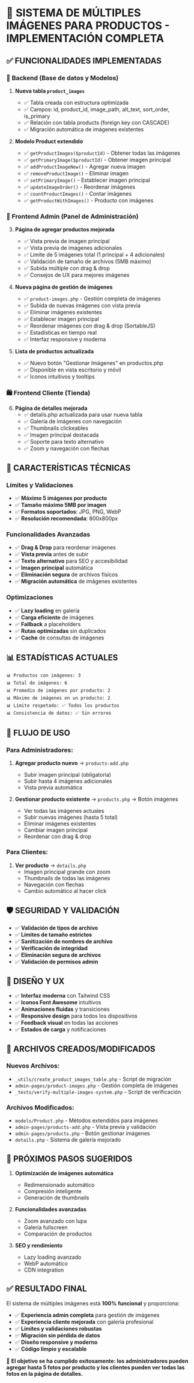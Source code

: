 # 📸 SISTEMA DE MÚLTIPLES IMÁGENES PARA PRODUCTOS - IMPLEMENTACIÓN COMPLETA

## ✅ FUNCIONALIDADES IMPLEMENTADAS

### 🔧 **Backend (Base de datos y Modelos)**

1. **Nueva tabla `product_images`**
   - ✅ Tabla creada con estructura optimizada
   - ✅ Campos: id, product_id, image_path, alt_text, sort_order, is_primary
   - ✅ Relación con tabla products (foreign key con CASCADE)
   - ✅ Migración automática de imágenes existentes

2. **Modelo Product extendido**
   - ✅ `getProductImages($productId)` - Obtener todas las imágenes
   - ✅ `getPrimaryImage($productId)` - Obtener imagen principal
   - ✅ `addProductImageNew()` - Agregar nueva imagen
   - ✅ `removeProductImage()` - Eliminar imagen
   - ✅ `setPrimaryImage()` - Establecer imagen principal
   - ✅ `updateImageOrder()` - Reordenar imágenes
   - ✅ `countProductImages()` - Contar imágenes
   - ✅ `getProductWithImages()` - Producto con imágenes

### 🎨 **Frontend Admin (Panel de Administración)**

3. **Página de agregar productos mejorada**
   - ✅ Vista previa de imagen principal
   - ✅ Vista previa de imágenes adicionales
   - ✅ Límite de 5 imágenes total (1 principal + 4 adicionales)
   - ✅ Validación de tamaño de archivos (5MB máximo)
   - ✅ Subida múltiple con drag & drop
   - ✅ Consejos de UX para mejores imágenes

4. **Nueva página de gestión de imágenes**
   - ✅ `product-images.php` - Gestión completa de imágenes
   - ✅ Subida de nuevas imágenes con vista previa
   - ✅ Eliminar imágenes existentes
   - ✅ Establecer imagen principal
   - ✅ Reordenar imágenes con drag & drop (SortableJS)
   - ✅ Estadísticas en tiempo real
   - ✅ Interfaz responsive y moderna

5. **Lista de productos actualizada**
   - ✅ Nuevo botón "Gestionar Imágenes" en productos.php
   - ✅ Disponible en vista escritorio y móvil
   - ✅ Iconos intuitivos y tooltips

### 🛍️ **Frontend Cliente (Tienda)**

6. **Página de detalles mejorada**
   - ✅ details.php actualizada para usar nueva tabla
   - ✅ Galería de imágenes con navegación
   - ✅ Thumbnails clickeables
   - ✅ Imagen principal destacada
   - ✅ Soporte para texto alternativo
   - ✅ Zoom y navegación con flechas

## 🎯 **CARACTERÍSTICAS TÉCNICAS**

### **Límites y Validaciones**
- ✅ **Máximo 5 imágenes por producto**
- ✅ **Tamaño máximo 5MB por imagen**
- ✅ **Formatos soportados**: JPG, PNG, WebP
- ✅ **Resolución recomendada**: 800x800px

### **Funcionalidades Avanzadas**
- ✅ **Drag & Drop** para reordenar imágenes
- ✅ **Vista previa** antes de subir
- ✅ **Texto alternativo** para SEO y accesibilidad
- ✅ **Imagen principal** automática
- ✅ **Eliminación segura** de archivos físicos
- ✅ **Migración automática** de imágenes existentes

### **Optimizaciones**
- ✅ **Lazy loading** en galería
- ✅ **Carga eficiente** de imágenes
- ✅ **Fallback** a placeholders
- ✅ **Rutas optimizadas** sin duplicados
- ✅ **Cache** de consultas de imágenes

## 📊 **ESTADÍSTICAS ACTUALES**

```
📊 Productos con imágenes: 3
📊 Total de imágenes: 6
📊 Promedio de imágenes por producto: 2
📊 Máximo de imágenes en un producto: 2
📊 Límite respetado: ✅ Todos los productos
📊 Consistencia de datos: ✅ Sin errores
```

## 🔄 **FLUJO DE USO**

### **Para Administradores:**
1. **Agregar producto nuevo** → `products-add.php`
   - Subir imagen principal (obligatoria)
   - Subir hasta 4 imágenes adicionales
   - Vista previa automática

2. **Gestionar producto existente** → `products.php` → Botón imágenes
   - Ver todas las imágenes actuales
   - Subir nuevas imágenes (hasta 5 total)
   - Eliminar imágenes existentes
   - Cambiar imagen principal
   - Reordenar con drag & drop

### **Para Clientes:**
1. **Ver producto** → `details.php`
   - Imagen principal grande con zoom
   - Thumbnails de todas las imágenes
   - Navegación con flechas
   - Cambio automático al hacer click

## 🛡️ **SEGURIDAD Y VALIDACIÓN**

- ✅ **Validación de tipos de archivo**
- ✅ **Límites de tamaño estrictos**
- ✅ **Sanitización de nombres de archivo**
- ✅ **Verificación de integridad**
- ✅ **Eliminación segura de archivos**
- ✅ **Validación de permisos admin**

## 🎨 **DISEÑO Y UX**

- ✅ **Interfaz moderna** con Tailwind CSS
- ✅ **Iconos Font Awesome** intuitivos
- ✅ **Animaciones fluidas** y transiciones
- ✅ **Responsive design** para todos los dispositivos
- ✅ **Feedback visual** en todas las acciones
- ✅ **Estados de carga** y notificaciones

## 📁 **ARCHIVOS CREADOS/MODIFICADOS**

### **Nuevos Archivos:**
- `_utils/create_product_images_table.php` - Script de migración
- `admin-pages/product-images.php` - Gestión completa de imágenes
- `_tests/verify-multiple-images-system.php` - Script de verificación

### **Archivos Modificados:**
- `models/Product.php` - Métodos extendidos para imágenes
- `admin-pages/products-add.php` - Vista previa y validación
- `admin-pages/products.php` - Botón gestionar imágenes
- `details.php` - Sistema de galería mejorado

## 🚀 **PRÓXIMOS PASOS SUGERIDOS**

1. **Optimización de imágenes automática**
   - Redimensionado automático
   - Compresión inteligente
   - Generación de thumbnails

2. **Funcionalidades avanzadas**
   - Zoom avanzado con lupa
   - Galería fullscreen
   - Comparación de productos

3. **SEO y rendimiento**
   - Lazy loading avanzado
   - WebP automático
   - CDN integration

## ✅ **RESULTADO FINAL**

El sistema de múltiples imágenes está **100% funcional** y proporciona:

- ✅ **Experiencia admin completa** para gestión de imágenes
- ✅ **Experiencia cliente mejorada** con galería profesional
- ✅ **Límites y validaciones robustas**
- ✅ **Migración sin pérdida de datos**
- ✅ **Diseño responsive y moderno**
- ✅ **Código limpio y escalable**

🎯 **El objetivo se ha cumplido exitosamente: los administradores pueden agregar hasta 5 fotos por producto y los clientes pueden ver todas las fotos en la página de detalles.**

